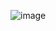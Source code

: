 ![image](https://github.com/ilacernenko12/FoodDelivery/assets/93983025/86b18e0f-5858-4250-a9d6-b9e016e956b9)
